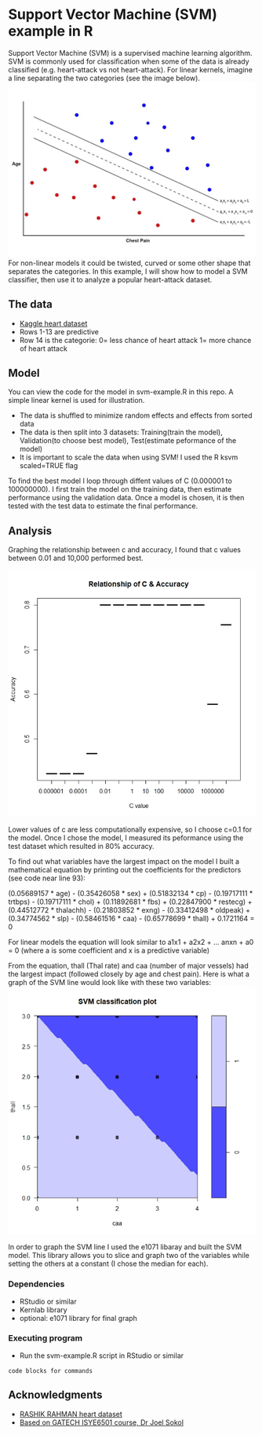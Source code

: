 # Support Vector Machine (SVM) example in R

Support Vector Machine (SVM) is a supervised machine learning algorithm. 
SVM is commonly used for classification when some of the data is already classified (e.g. heart-attack vs not heart-attack). 
For linear kernels, imagine a line separating the two categories (see the image below).
<img src="scatter-graph.jpg" alt="image">
For non-linear models it could be twisted, curved or some other shape that separates the categories. 
In this example, I will show how to model a SVM classifier, then use it to analyze a popular heart-attack dataset. 


## The data

* [Kaggle heart dataset](https://www.kaggle.com/datasets/rashikrahmanpritom/heart-attack-analysis-prediction-dataset)
* Rows 1-13 are predictive
* Row 14 is the categorie: 0= less chance of heart attack 1= more chance of heart attack

## Model

You can view the code for the model in svm-example.R in this repo. A simple linear kernel is used for illustration.


* The data is shuffled to minimize random effects and effects from sorted data
* The data is then split into 3 datasets: Training(train the model), Validation(to choose best model), Test(estimate peformance of the model)
* It is important to scale the data when using SVM! I used the R ksvm scaled=TRUE flag


To find the best model I loop through diffent values of C (0.000001 to 100000000). 
I first train the model on the training data, then estimate performance using the validation data. 
Once a model is chosen, it is then tested with the test data to estimate the final performance.

## Analysis

Graphing the relationship between c and accuracy, I found that c values between 0.01 and 10,000 performed best.


<img src="cvalues.jpeg" alt="image"> 


Lower values of c are less computationally expensive, so I choose c=0.1 for the model. 
Once I chose the model, I measured its peformance using the test dataset which resulted in 80% accuracy. 


To find out what variables have the largest impact on the model I built a mathematical equation
by printing out the coefficients for the predictors (see code near line 93):


(0.05689157 * age) - (0.35426058 * sex) + (0.51832134 * cp) - (0.19717111 * trtbps) - (0.19717111 * chol) + (0.11892681 * fbs) + (0.22847900 * restecg) + (0.44512772 * thalachh) - (0.21803852 * exng) - (0.33412498 * oldpeak) + (0.34774562 * slp) - (0.58461516 * caa) - (0.65778699 * thall) + 0.1721164 = 0
 

For linear models the equation will look similar to a1x1 + a2x2 + … anxn + a0 = 0 (where a is some coefficient and x is a predictive variable)


From the equation, thall (Thal rate) and caa (number of major vessels) had the largest impact (followed closely by age and chest pain). Here is what a graph of the SVM line would look like with these two variables:
<img src="svm-graph.jpeg" alt="image"> 

In order to graph the SVM line I used the e1071 libaray and built the SVM model. 
This library allows you to slice and graph two of the variables while setting the others at a constant (I chose the median for each). 


### Dependencies

* RStudio or similar
* Kernlab library
* optional: e1071 library for final graph


### Executing program

* Run the svm-example.R script in RStudio or similar

```
code blocks for commands
```

## Acknowledgments

* [RASHIK RAHMAN heart dataset](https://www.kaggle.com/datasets/rashikrahmanpritom/heart-attack-analysis-prediction-dataset)
* [Based on GATECH ISYE6501 course, Dr Joel Sokol](https://omscs.gatech.edu/current-courses)

